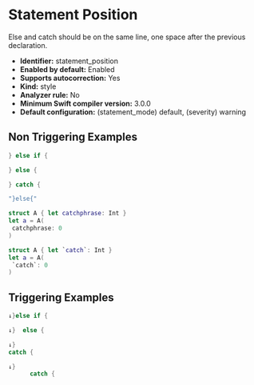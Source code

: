 # Statement Position

Else and catch should be on the same line, one space after the previous declaration.

* **Identifier:** statement_position
* **Enabled by default:** Enabled
* **Supports autocorrection:** Yes
* **Kind:** style
* **Analyzer rule:** No
* **Minimum Swift compiler version:** 3.0.0
* **Default configuration:** (statement_mode) default, (severity) warning

## Non Triggering Examples

```swift
} else if {
```

```swift
} else {
```

```swift
} catch {
```

```swift
"}else{"
```

```swift
struct A { let catchphrase: Int }
let a = A(
 catchphrase: 0
)
```

```swift
struct A { let `catch`: Int }
let a = A(
 `catch`: 0
)
```

## Triggering Examples

```swift
↓}else if {
```

```swift
↓}  else {
```

```swift
↓}
catch {
```

```swift
↓}
	  catch {
```
